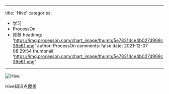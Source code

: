 
---
title: 'Hive'
categories: 
 - 学习
 - ProcessOn
 - 推荐
headimg: 'https://img.processon.com/chart_image/thumb/5e78314ce4b027d999c39e61.png'
author: ProcessOn
comments: false
date: 2021-12-07 08:29:54
thumbnail: 'https://img.processon.com/chart_image/thumb/5e78314ce4b027d999c39e61.png'
---

<div>   
<img class="thumb" alt="Hive" src="https://img.processon.com/chart_image/thumb/5e78314ce4b027d999c39e61.png" referrerpolicy="no-referrer">
<p>Hive知识点覆盖</p>  
</div>
            